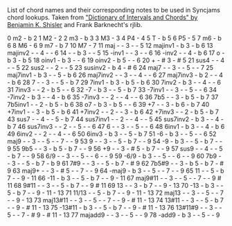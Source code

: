 List of chord names and their corresponding notes to be used in Syncjams chord lookups. Taken from ["Dictionary of Intervals and Chords" by Benjamin K. Shisler](http://www.oocities.org/soho/studios/9783/ci1.html) and Frank Barknecht's rjlib.

 0 m2 - b 2
 1 M2 - 2
 2 m3 - b 3
 3 M3 - 3
 4 P4 - 4
 5 T - b 5
 6 P5 - 5
 7 m6 - b 6
 8 M6 - 6
 9 m7 - b 7
 10 M7 - 7
 11 maj - - 3 - - 5
 12 majinv1 - b 3 - b 6
 13 majinv2 - - 4 - - 6
 14 - - b 3 - - 5
 15 -inv1 - - 3 - - 6
 16 -inv2 - - 4 - b 6
 17 o - b 3 - b 5
 18 oinv1 - b 3 - - 6
 19 oinv2 - b 5 - - 6
 20 + - # 3 - # 5
 21 sus4 - - 4 - - 5
 22 sus2 - - 2 - - 5
 23 susinv2 - b 4 - # 6
 24 maj7 - - 3 - - 5 - - 7
 25 maj7inv1 - b 3 - - 5 - b 6
 26 maj7inv2 - - 3 - - 4 - - 6
 27 maj7inv3 - b 2 - - 4 - b 6
 28 7 - - 3 - - 5 - b 7
 29 7inv1 - b 3 - b 5 - b 6
 30 7inv2 - b 3 - - 4 - - 6
 31 7inv3 - - 2 - b 5 - - 6
 32 -7 - b 3 - - 5 - b 7
 33 -7inv1 - - 3 - - 5 - - 6
 34 -7inv2 - b 3 - - 4 - b 6
 35 -7inv3 - - 2 - - 4 - - 6
 36 7b5 - - 3 - b 5 - b 7
 37 7b5inv1 - - 2 - b 5 - b 6
 38 o7 - b 3 - b 5 - - 6
 39 +7 - - 3 - b 6 - b 7
 40 +7inv1 - - 3 - b 5 - b 6
 41 +7inv2 - - 2 - - 3 - b 6
 42 +7inv3 - - 2 - b 5 - b 7
 43 sus7 - - 4 - - 5 - b 7
 44 sus7inv1 - - 2 - - 4 - - 5
 45 sus7inv2 - b 3 - - 4 - b 7
 46 sus7inv3 - - 2 - - 5 - - 6
 47 6 - - 3 - - 5 - - 6
 48 6inv1 - b 3 - - 4 - b 6
 49 6inv2 - - 2 - - 4 - - 6
 50 6inv3 - b 3 - - 5 - b 7
 51 -6 - b 3 - - 5 - - 6
 52 maj9 - - 3 - - 5 - - 7 - - 9
 53 9 - - 3 - - 5 - b 7 - - 9
 54 -9 - b 3 - - 5 - b 7 - - 9
 55 9b5 - - 3 - b 5 - b 7 - - 9
 56 +9 - - 3 - # 5 - b 7 - - 9
 57 sus9 - - 4 - - 5 - b 7 - - 9
 58 6/9 - - 3 - - 5 - - 6 - - 9
 59 -6/9 - b 3 - - 5 - - 6 - - 9
 60 7b9 - - 3 - - 5 - b 7 - b 9
 61 7#9 - - 3 - - 5 - b 7 - # 9
 62 7b5#9 - - 3 - b 5 - b 7 - # 9
 63 maj9+ - - 3 - # 5 - - 7 - - 9
 64 -maj9 - b 3 - - 5 - - 7 - - 9
 65 11 - - 5 - b 7 - - 9 - 11
 66 -11 - b 3 - - 5 - b 7 - - 9 - 11
 67 maj9#11 - - 3 - - 5 - - 7 - - 9 # 11
 68 9#11 - - 3 - - 5 - b 7 - - 9 # 11
 69 13 - - 3 - b 7 - - 9 - 13
 70 -13 - b 3 - - 5 - b 7 - - 9 - 11 - 13
 71 11/13 - - 5 - b 7 - - 9 - 11 - 13
 72 maj13 - - 3 - - 5 - - 7 - - 9 - 13
 73 maj13#11 - - 3 - - 5 - - 7 - - 9 - # 11 - 13
 74 13#11 - - 3 - - 5 - b 7 - - 9 - # 11 - 13
 75 -13#11 - b 3 - - 5 - b 7 - - 9 - # 11 - 13
 76 13#11#9 - - 3 - - 5 - - 7 - # 9 - # 11 - 13
 77 majadd9 - - 3 - - 5 - - 9
 78 -add9 - b 3 - - 5 - - 9

